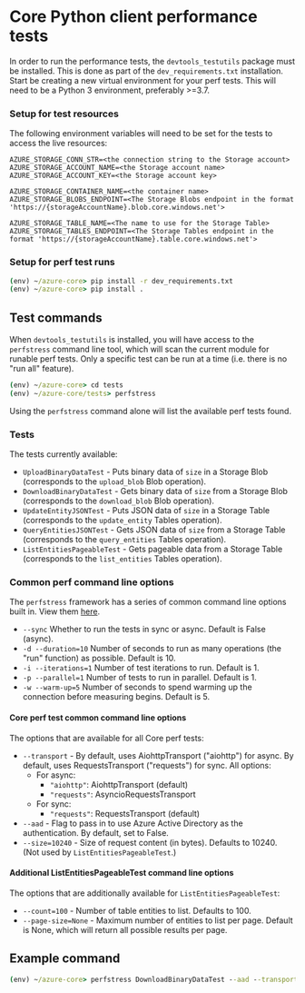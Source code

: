 # Core Python client performance tests

In order to run the performance tests, the `devtools_testutils` package must be installed. This is done as part of the `dev_requirements.txt` installation. Start be creating a new virtual environment for your perf tests. This will need to be a Python 3 environment, preferably >=3.7.

### Setup for test resources
The following environment variables will need to be set for the tests to access the live resources:

```
AZURE_STORAGE_CONN_STR=<the connection string to the Storage account>
AZURE_STORAGE_ACCOUNT_NAME=<the Storage account name>
AZURE_STORAGE_ACCOUNT_KEY=<the Storage account key>

AZURE_STORAGE_CONTAINER_NAME=<the container name>
AZURE_STORAGE_BLOBS_ENDPOINT=<The Storage Blobs endpoint in the format 'https://{storageAccountName}.blob.core.windows.net'>

AZURE_STORAGE_TABLE_NAME=<The name to use for the Storage Table>
AZURE_STORAGE_TABLES_ENDPOINT=<The Storage Tables endpoint in the format 'https://{storageAccountName}.table.core.windows.net'>
```

### Setup for perf test runs

```cmd
(env) ~/azure-core> pip install -r dev_requirements.txt
(env) ~/azure-core> pip install .
```

## Test commands

When `devtools_testutils` is installed, you will have access to the `perfstress` command line tool, which will scan the current module for runable perf tests. Only a specific test can be run at a time (i.e. there is no "run all" feature).

```cmd
(env) ~/azure-core> cd tests
(env) ~/azure-core/tests> perfstress
```

Using the `perfstress` command alone will list the available perf tests found.

### Tests

The tests currently available:

- `UploadBinaryDataTest` - Puts binary data of `size` in a Storage Blob (corresponds to the `upload_blob` Blob operation).
- `DownloadBinaryDataTest` - Gets binary data of `size` from a Storage Blob (corresponds to the `download_blob` Blob operation).
- `UpdateEntityJSONTest` - Puts JSON data of `size` in a Storage Table (corresponds to the `update_entity` Tables operation).
- `QueryEntitiesJSONTest` - Gets JSON data of `size` from a Storage Table (corresponds to the `query_entities` Tables operation).
- `ListEntitiesPageableTest` - Gets pageable data from a Storage Table (corresponds to the `list_entities` Tables operation).

### Common perf command line options

The `perfstress` framework has a series of common command line options built in. View them [here](https://github.com/Azure/azure-sdk-for-python/blob/main/doc/dev/perfstress_tests.md#default-command-options).

- `--sync` Whether to run the tests in sync or async. Default is False (async).
- `-d --duration=10` Number of seconds to run as many operations (the "run" function) as possible. Default is 10.
- `-i --iterations=1` Number of test iterations to run. Default is 1.
- `-p --parallel=1` Number of tests to run in parallel. Default is 1.
- `-w --warm-up=5` Number of seconds to spend warming up the connection before measuring begins. Default is 5.

#### Core perf test common command line options

The options that are available for all Core perf tests:

- `--transport` - By default, uses AiohttpTransport ("aiohttp") for async. By default, uses RequestsTransport ("requests") for sync. All options:
  - For async:
    - `"aiohttp"`: AiohttpTransport (default)
    - `"requests"`: AsyncioRequestsTransport
  - For sync:
    - `"requests"`: RequestsTransport (default)
- `--aad` - Flag to pass in to use Azure Active Directory as the authentication. By default, set to False.
- `--size=10240` - Size of request content (in bytes). Defaults to 10240. (Not used by `ListEntitiesPageableTest`.)

#### Additional ListEntitiesPageableTest command line options

The options that are additionally available for `ListEntitiesPageableTest`:

- `--count=100` - Number of table entities to list. Defaults to 100.
- `--page-size=None` - Maximum number of entities to list per page. Default is None, which will return all possible results per page.

## Example command

```cmd
(env) ~/azure-core> perfstress DownloadBinaryDataTest --aad --transport requests --size=20480 --parallel=2
```
